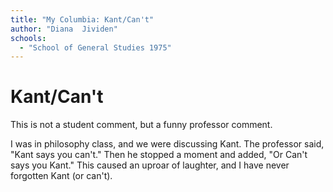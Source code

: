 ```yaml
---
title: "My Columbia: Kant/Can't"
author: "Diana  Jividen"
schools:
  - "School of General Studies 1975"
---
```


# Kant/Can't

This is not a student comment, but a funny professor comment.

I was in philosophy class, and we were discussing Kant.  The professor said, "Kant says you can't."  Then he stopped a moment and added, "Or Can't says you Kant." This caused an uproar of laughter, and I have never forgotten Kant (or can't).

